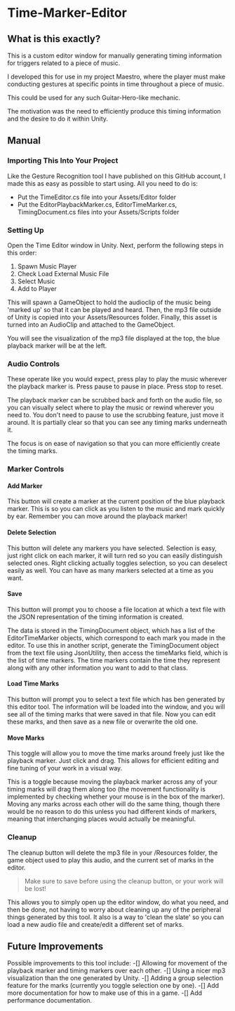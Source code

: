 # Time-Marker-Editor

## What is this exactly?
This is a custom editor window for manually generating timing information for triggers related to a piece of music.

I developed this for use in my project Maestro, where the player must make conducting gestures at specific points in time throughout a piece of music.

This could be used for any such Guitar-Hero-like mechanic. 

The motivation was the need to efficiently produce this timing information and the desire to do it within Unity.

## Manual

### Importing This Into Your Project
Like the Gesture Recognition tool I have published on this GitHub account, I made this as easy as possible to start using. All you need to do is:
- Put the TimeEditor.cs file into your Assets/Editor folder
- Put the EditorPlaybackMarker.cs, EditorTimeMarker.cs, TimingDocument.cs files into your Assets/Scripts folder

### Setting Up
Open the Time Editor window in Unity. Next, perform the following steps in this order:
1. Spawn Music Player
2. Check Load External Music File
3. Select Music
4. Add to Player

This will spawn a GameObject to hold the audioclip of the music being 'marked up' so that it can be played and heard. Then, the mp3 file outside of Unity is copied into your Assets/Resources folder. Finally, this asset is turned into an AudioClip and attached to the GameObject. 

You will see the visualization of the mp3 file displayed at the top, the blue playback marker will be at the left.

### Audio Controls
These operate like you would expect, press play to play the music wherever the playback marker is. Press pause to pause in place. Press stop to reset.

The playback marker can be scrubbed back and forth on the audio file, so you can visually select where to play the music or rewind wherever you need to. You don't need to pause to use the scrubbing feature, just move it around. It is partially clear so that you can see any timing marks underneath it. 

The focus is on ease of navigation so that you can more efficiently create the timing marks.

### Marker Controls
#### **Add Marker**
This button will create a marker at the current position of the blue playback marker. This is so you can click as you listen to the music and mark quickly by ear. Remember you can move around the playback marker!

#### **Delete Selection**
This button will delete any markers you have selected. Selection is easy, just right click on each marker, it will turn red so you can easily distinguish selected ones. Right clicking actually toggles selection, so you can deselect easily as well. You can have as many markers selected at a time as you want.

#### **Save**
This button will prompt you to choose a file location at which a text file with the JSON representation of the timing information is created.

The data is stored in the TimingDocument object, which has a list of the EditorTimeMarker objects, which correspond to each mark you made in the editor. To use this in another script, generate the TimingDocument object from the text file using JsonUtility, then access the timeMarks field, which is the list of time markers. The time markers contain the time they represent along with any other information you want to add to that class.

#### **Load Time Marks**
This button will prompt you to select a text file which has ben generated by this editor tool. The information will be loaded into the window, and you will see all of the timing marks that were saved in that file. Now you can edit these marks, and then save as a new file or overwrite the old one.

#### **Move Marks**
This toggle will allow you to move the time marks around freely just like the playback marker. Just click and drag. This allows for efficient editing and fine tuning of your work in a visual way. 

This is a toggle because moving the playback marker across any of your timing marks will drag them along too (the movement functionality is implemented by checking whether your mouse is in the box of the marker). Moving any marks across each other will do the same thing, though there would be no reason to do this unless you had different kinds of markers, meaning that interchanging places would actually be meaningful.

### Cleanup
The cleanup button will delete the mp3 file in your /Resources folder, the game object used to play this audio, and the current set of marks in the editor. 

>Make sure to save before using the cleanup button, or your work will be lost!

This allows you to simply open up the editor window, do what you need, and then be done, not having to worry about cleaning up any of the peripheral things generated by this tool. It also is a way to 'clean the slate' so you can load a new audio file and create/edit a different set of marks.

## Future Improvements
Possible improvements to this tool include:
-[] Allowing for movement of the playback marker and timing markers over each other.
-[] Using a nicer mp3 visualization than the one generated by Unity.
-[] Adding a group selection feature for the marks (currently you toggle selection one by one).
-[] Add more documentation for how to make use of this in a game.
-[] Add performance documentation.
